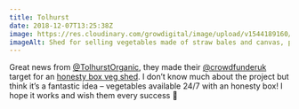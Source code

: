 ```yaml
---
title: Tolhurst
date: 2018-12-07T13:25:38Z
image: https://res.cloudinary.com/growdigital/image/upload/v1544189160/tolhurst-veg-shed-1538086940.jpg
imageAlt: Shed for selling vegetables made of straw bales and canvas, photo copyright Tolhurst Organic
---
```


Great news from [@TolhurstOrganic](https://en-gb.facebook.com/TolhurstOrganic/), they made their [@crowdfunderuk](https://twitter.com/crowdfunderuk) target for an [honesty box veg shed](https://www.crowdfunder.co.uk/the-vegshed). I don’t know much about the project but think it’s a fantastic idea – vegetables available 24/7 with an honesty box! I hope it works and wish them every success 🙂
